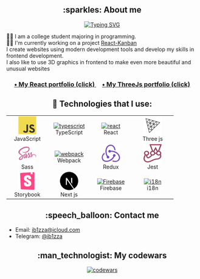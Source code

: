 




<h2 align="center">
  :sparkles: About me
</h2>
<div align="center">
  <a href="https://git.io/typing-svg"><img src="https://readme-typing-svg.herokuapp.com?font=Fira+Code&duration=1000&center=true&vCenter=true&multiline=true&repeat=false&random=false&width=435&height=100&lines=Hello+there!;I'm+Mikhail+Pshenichnyy+;Front-end+developer" alt="Typing SVG" /></a>
</div>

:man_student: I am a college student majoring in programming. </br>
:man_technologist:  I'm currently working on a project  <a href="https://github.com/ib1zza/react-kanban">
                     React-Kanban
                  </a>
</br>
I create websites using modern development tools and develop my skills in frontend development. </br>
I also like to use 3D graphics in frontend to make even more beautiful and unusual websites </br>

<h3 align="center">
   <a href="https://portfolio-react-ib1zza.vercel.app/">• My React portfolio (click)           </a> &nbsp;&nbsp;&nbsp; <a href="https://threejs-portfolio-ib1zza.vercel.app/">• My ThreeJs portfolio (click)</a>
</h3>

<h2 align="center">
  🔨 Technologies that I use:
</h2>

<div align="center"> 

<table>
          <tr>
              <td align="center" width="96">
                  <a href="https://learn.javascript.ru/">
                      <img src="https://raw.githubusercontent.com/devicons/devicon/1119b9f84c0290e0f0b38982099a2bd027a48bf1/icons/javascript/javascript-original.svg" width="48" height="48" alt="javascript" />
                  </a>
                  <br>JavaScript
                                  <td align="center" width="96">
                  <a href="https://www.typescriptlang.org/">
                      <img src="https://www.vectorlogo.zone/logos/typescriptlang/typescriptlang-icon.svg" width="48" height="48" alt="typescript" />
                  </a>
                  <br>TypeScript
              </td>
                <td align="center" width="96">
                  <a href="https://reactjs.org/">
                      <img src="https://www.vectorlogo.zone/logos/reactjs/reactjs-icon.svg" width="48" height="48" alt="react" />
                  </a>
                  <br>React
              </td>
                            <td align="center" width="96">
                  <a href="https://threejs.org/">
                      <img src="https://github.com/devicons/devicon/blob/master/icons/threejs/threejs-original.svg" width="48" height="48" alt="Three js" />
                  </a>
                  <br>Three js
              </td>
          </tr>
  <tr>
              <td align="center" width="96">
                  <a href="https://sass-lang.com">
                      <img src="https://raw.githubusercontent.com/devicons/devicon/master/icons/sass/sass-original.svg" width="48" height="48" alt="sass" />
                  </a>
                  <br>Sass
              </td>
              <td align="center" width="96">
                  <a href="https://webpack.js.org/" >
                      <img src="https://www.vectorlogo.zone/logos/js_webpack/js_webpack-icon.svg" width="48" height="48" alt="webpack" />
                  </a>
                  <br>Webpack
              </td>
              </td>
              <td align="center" width="96">
                  <a href="https://redux-toolkit.js.org/">
                      <img src="https://github.com/devicons/devicon/blob/master/icons/redux/redux-original.svg" width="48" height="48" alt="Redux" />
                  </a>
                  <br>Redux
              </td>
             <td align="center" width="96">
                  <a href="https://jestjs.io/ru/">
                      <img src="https://github.com/devicons/devicon/blob/master/icons/jest/jest-plain.svg" width="48" height="48" alt="Jest" />
                  </a>
                  <br>Jest
              </td>
            </tr>
            <tr>
              <td align="center" width="96">
                  <a href="https://storybook.js.org">
                      <img src="https://github.com/devicons/devicon/blob/master/icons/storybook/storybook-original.svg" width="48" height="48" alt="Storybook" />
                  </a>
                  <br>Storybook
              </td>
               <td align="center" width="96">
                  <a href="https://nextjs.org">
                      <img src="https://github.com/devicons/devicon/blob/master/icons/nextjs/nextjs-original.svg" width="48" height="48" alt="Next js" />
                  </a>
                  <br>Next js
              </td>
              <td align="center" width="96">
                  <a href="https://firebase.google.com">
                      <img src="https://www.vectorlogo.zone/logos/firebase/firebase-icon.svg" width="48" height="48" alt="Firebase" />
                  </a>
                  <br>Firebase
              </td>
              <td align="center" width="96">
                  <a href="https://www.i18next.com">
                      <img src="https://www.vectorlogo.zone/logos/i18next/i18next-icon.svg" width="48" height="48" alt="i18n" />
                  </a>
                  <br>i18n
              </td>
            </tr>
</table>
</div>


<h2 align="center">
  :speech_balloon: Contact me
</h2>
  
- Email: <a href="mailto:ib1zza@icloud.com">ib1zza@icloud.com</a>
- Telegram: <a href="https://t.me/ib1zza">@ib1zza</a>
 
<h2 align="center">
  :man_technologist: My codewars
</h2>

<div align="center">
  
   [![codewars](https://www.codewars.com/users/ib1zza/badges/large)](https://www.codewars.com/users/ib1zza)   
   
</div>




<!--
**ib1zza/ib1zza** is a ✨ _special_ ✨ repository because its `README.md` (this file) appears on your GitHub profile.

Here are some ideas to get you started:

- 🔭 I’m currently working on ...
- 🌱 I’m currently learning ...
- 👯 I’m looking to collaborate on ...
- 🤔 I’m looking for help with ...
- 💬 Ask me about ...
- 📫 How to reach me: ...
- 😄 Pronouns: ...
- ⚡ Fun fact: ...
-->
